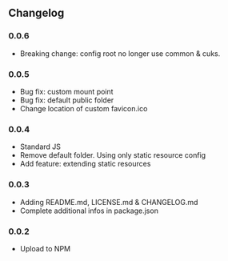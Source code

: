 ## Changelog

### 0.0.6

- Breaking change: config root no longer use common & cuks.

### 0.0.5

- Bug fix: custom mount point
- Bug fix: default public folder
- Change location of custom favicon.ico

### 0.0.4

- Standard JS
- Remove default folder. Using only static resource config
- Add feature: extending static resources

### 0.0.3

- Adding README.md, LICENSE.md & CHANGELOG.md
- Complete additional infos in package.json

### 0.0.2

- Upload to NPM

